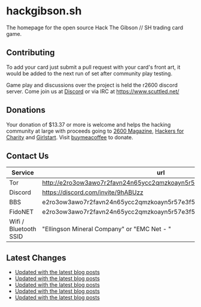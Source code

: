 # hackgibson.sh
The homepage for the open source Hack The Gibson // SH trading card game.


## Contributing

To add your card just submit a pull request with your card's front art, it would be added to the next run of set after community play testing.

Game play and discussions over the project is held the r2600 discord server. Come join us at [Discord](https://discord.com/invite/9hABUzz) or via IRC at https://www.scuttled.net/


## Donations

Your donation of $13.37 or more is welcome and helps the hacking community at large with proceeds going to [2600 Magazine](https://2600.com/), [Hackers for Charity](https://hackersforcharity.org) and [Girlstart](https://girlstart.org).  Visit [buymeacoffee](https://www.buymeacoffee.com/hackgibson.sh) to donate.


## Contact Us

Service | url
-|-
Tor | http://e2ro3ow3awo7r2favn24n65ycc2qmzkoayn5r57e3f56nvjwdcgg32ad.onion
Discord | https://discord.com/invite/9hABUzz
BBS | e2ro3ow3awo7r2favn24n65ycc2qmzkoayn5r57e3f56nvjwdcgg32ad.onion:23
FidoNET | e2ro3ow3awo7r2favn24n65ycc2qmzkoayn5r57e3f56nvjwdcgg32ad.onion:24554
Wifi / Bluetooth SSID | "Ellingson Mineral Company" or "EMC Net - <fidonet address>"

## Latest Changes
<!-- BLOG-POST-LIST:START -->
- [Updated with the latest blog posts](https://github.com/DFW2600/hackgibson.sh/commit/4783a84eb32d3cff0d2b71702c86244931c8f4bf)
- [Updated with the latest blog posts](https://github.com/DFW2600/hackgibson.sh/commit/0b0fe8772ebaa83ff036ee383d6744b6f7588517)
- [Updated with the latest blog posts](https://github.com/DFW2600/hackgibson.sh/commit/21f5e1c6718897fa2618985f004a3ba4159f6cfc)
- [Updated with the latest blog posts](https://github.com/DFW2600/hackgibson.sh/commit/5d7f17f05cbbcfd5700ce3c4fc7834fe16c67b6e)
- [Updated with the latest blog posts](https://github.com/DFW2600/hackgibson.sh/commit/b8ac7482f6c8abc58c7ecaf29fa816bc12ffdfb6)
<!-- BLOG-POST-LIST:END -->

